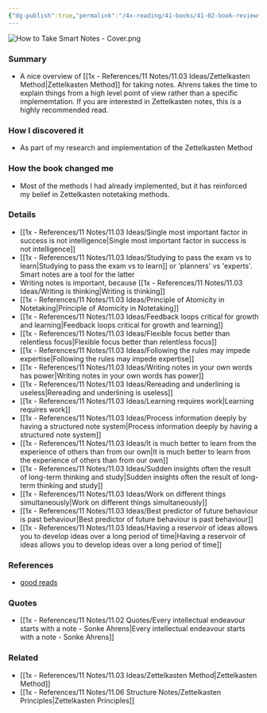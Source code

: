 ```yaml
---
{"dg-publish":true,"permalink":"/4x-reading/41-books/41-02-book-reviews/how-to-take-smart-notes-one-simple-technique-to-boost-writing-learning-and-thinking-sonke-ahrens/","title":"How to Take Smart Notes: One Simple Technique to Boost Writing, Learning and Thinking – for Students, Academics and Nonfiction Book Writers","noteIcon":""}
---
```



![How to Take Smart Notes - Cover.png](/img/user/4x%20-%20Reading/41%20Books/41.02%20Book%20reviews/How%20to%20Take%20Smart%20Notes%20-%20Cover.png)

### Summary
- A nice overview of [[1x - References/11 Notes/11.03 Ideas/Zettelkasten Method\|Zettelkasten Method]] for taking notes. Ahrens takes the time to explain things from a high level point of view rather than a specific implememtation. If you are interested in Zettelkasten notes, this is a highly recommended read.

### How I discovered it
- As part of my research and implementation of the Zettelkasten Method

### How the book changed me
- Most of the methods I had already implemented, but it has reinforced my belief in Zettelkasten notetaking methods.

### Details
- [[1x - References/11 Notes/11.03 Ideas/Single most important factor in success is not intelligence\|Single most important factor in success is not intelligence]]
- [[1x - References/11 Notes/11.03 Ideas/Studying to pass the exam vs to learn\|Studying to pass the exam vs to learn]] or 'planners' vs 'experts'. Smart notes are a tool for the latter
- Writing notes is important, because [[1x - References/11 Notes/11.03 Ideas/Writing is thinking\|Writing is thinking]]
- [[1x - References/11 Notes/11.03 Ideas/Principle of Atomicity in Notetaking\|Principle of Atomicity in Notetaking]]
- [[1x - References/11 Notes/11.03 Ideas/Feedback loops critical for growth and learning\|Feedback loops critical for growth and learning]]
- [[1x - References/11 Notes/11.03 Ideas/Flexible focus better than relentless focus\|Flexible focus better than relentless focus]]
- [[1x - References/11 Notes/11.03 Ideas/Following the rules may impede expertise\|Following the rules may impede expertise]]
- [[1x - References/11 Notes/11.03 Ideas/Writing notes in your own words has power\|Writing notes in your own words has power]]
- [[1x - References/11 Notes/11.03 Ideas/Rereading and underlining is useless\|Rereading and underlining is useless]]
- [[1x - References/11 Notes/11.03 Ideas/Learning requires work\|Learning requires work]]
- [[1x - References/11 Notes/11.03 Ideas/Process information deeply by having a structured note system\|Process information deeply by having a structured note system]]
- [[1x - References/11 Notes/11.03 Ideas/It is much better to learn from the experience of others than from our own\|It is much better to learn from the experience of others than from our own]]
- [[1x - References/11 Notes/11.03 Ideas/Sudden insights often the result of long-term thinking and study\|Sudden insights often the result of long-term thinking and study]]
- [[1x - References/11 Notes/11.03 Ideas/Work on different things simultaneously\|Work on different things simultaneously]]
- [[1x - References/11 Notes/11.03 Ideas/Best predictor of future behaviour is past behaviour\|Best predictor of future behaviour is past behaviour]]
- [[1x - References/11 Notes/11.03 Ideas/Having a reservoir of ideas allows you to develop ideas over a long period of time\|Having a reservoir of ideas allows you to develop ideas over a long period of time]]

### References
- [good reads](https://www.goodreads.com/book/show/34507927-how-to-take-smart-notes)

### Quotes
- [[1x - References/11 Notes/11.02 Quotes/Every intellectual endeavour starts with a note - Sonke Ahrens\|Every intellectual endeavour starts with a note - Sonke Ahrens]]

### Related
- [[1x - References/11 Notes/11.03 Ideas/Zettelkasten Method\|Zettelkasten Method]]
- [[1x - References/11 Notes/11.06 Structure Notes/Zettelkasten Principles\|Zettelkasten Principles]]

